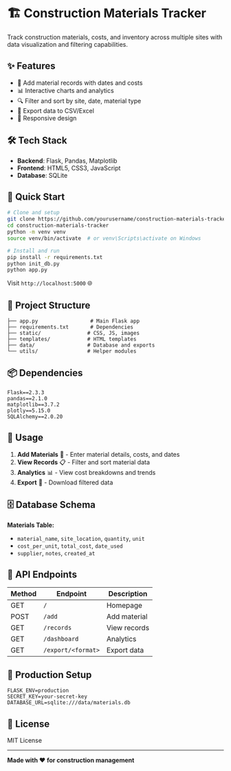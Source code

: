 # 🏗️ Construction Materials Tracker

Track construction materials, costs, and inventory across multiple sites with data visualization and filtering capabilities.

## ✨ Features

- 📝 Add material records with dates and costs
- 📊 Interactive charts and analytics
- 🔍 Filter and sort by site, date, material type
- 💾 Export data to CSV/Excel
- 📱 Responsive design

## 🛠️ Tech Stack

- **Backend**: Flask, Pandas, Matplotlib
- **Frontend**: HTML5, CSS3, JavaScript
- **Database**: SQLite

## 🚀 Quick Start

```bash
# Clone and setup
git clone https://github.com/yourusername/construction-materials-tracker.git
cd construction-materials-tracker
python -m venv venv
source venv/bin/activate  # or venv\Scripts\activate on Windows

# Install and run
pip install -r requirements.txt
python init_db.py
python app.py
```

Visit `http://localhost:5000` 🌐

## 📁 Project Structure

```
├── app.py                 # Main Flask app
├── requirements.txt       # Dependencies
├── static/               # CSS, JS, images
├── templates/            # HTML templates
├── data/                 # Database and exports
└── utils/                # Helper modules
```

## 📦 Dependencies

```
Flask==2.3.3
pandas==2.1.0
matplotlib==3.7.2
plotly==5.15.0
SQLAlchemy==2.0.20
```

## 🎯 Usage

1. **Add Materials** 📝 - Enter material details, costs, and dates
2. **View Records** 📋 - Filter and sort material data
3. **Analytics** 📊 - View cost breakdowns and trends
4. **Export** 💾 - Download filtered data

## 🗄️ Database Schema

**Materials Table:**
- `material_name`, `site_location`, `quantity`, `unit`
- `cost_per_unit`, `total_cost`, `date_used`
- `supplier`, `notes`, `created_at`

## 🔧 API Endpoints

| Method | Endpoint | Description |
|--------|----------|-------------|
| GET | `/` | Homepage |
| POST | `/add` | Add material |
| GET | `/records` | View records |
| GET | `/dashboard` | Analytics |
| GET | `/export/<format>` | Export data |

## 🚀 Production Setup

```env
FLASK_ENV=production
SECRET_KEY=your-secret-key
DATABASE_URL=sqlite:///data/materials.db
```

## 📄 License

MIT License

---

**Made with ❤️ for construction management**
